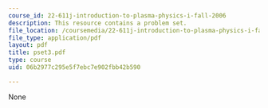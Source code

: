 ```yaml
---
course_id: 22-611j-introduction-to-plasma-physics-i-fall-2006
description: This resource contains a problem set.
file_location: /coursemedia/22-611j-introduction-to-plasma-physics-i-fall-2006/06b2977c295e5f7ebc7e902fbb42b590_pset3.pdf
file_type: application/pdf
layout: pdf
title: pset3.pdf
type: course
uid: 06b2977c295e5f7ebc7e902fbb42b590

---
```

None